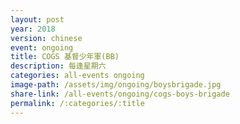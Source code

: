 ```yaml
---
layout: post
year: 2018
version: chinese
event: ongoing
title: COGS 基督少年軍(BB)
description: 每逢星期六
categories: all-events ongoing
image-path: /assets/img/ongoing/boysbrigade.jpg
share-link: /all-events/ongoing/cogs-boys-brigade
permalink: /:categories/:title
---
```


